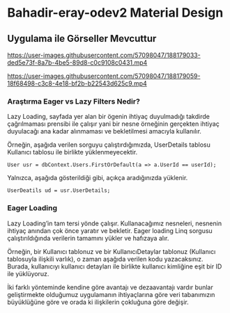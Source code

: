 # Bahadir-eray-odev2 Material Design
## Uygulama ile Görseller Mevcuttur



https://user-images.githubusercontent.com/57098047/188179033-ded5e73f-8a7b-4be5-89d8-c0c9108c0431.mp4



https://user-images.githubusercontent.com/57098047/188179059-18f68498-c3c8-4e18-bf2b-b22543d625c9.mp4



### Araştırma Eager vs Lazy Filters Nedir?

Lazy Loading, sayfada yer alan bir ögenin ihtiyaç duyulmadığı takdirde çağrılmaması prensibi ile çalışır yani bir nesne örneğinin gerçekten ihtiyaç duyulacağı ana kadar alınmaması ve bekletilmesi amacıyla kullanılır. 

Örneğin, aşağıda verilen sorguyu çalıştırdığımızda, UserDetails tablosu Kullanıcı tablosu ile birlikte yüklenmeyecektir.
```
User usr = dbContext.Users.FirstOrDefault(a => a.UserId == userId);
```
Yalnızca, aşağıda gösterildiği gibi, açıkça aradığınızda yüklenir.
```
UserDeatils ud = usr.UserDetails;
```

### Eager Loading
Lazy Loading’in tam tersi yönde çalışır. Kullanacağımız nesneleri, nesnenin ihtiyaç anından çok önce yaratır ve bekletir. Eager loading Linq sorgusu çalıştırıldığında verilerin tamamını yükler ve hafızaya alır.

Örneğin, bir Kullanıcı tablonuz ve bir KullanıcıDetaylar tablonuz (Kullanıcı tablosuyla ilişkili varlık), o zaman aşağıda verilen kodu yazacaksınız. Burada, kullanıcıyı kullanıcı detayları ile birlikte kullanıcı kimliğine eşit bir ID ile yüklüyoruz.


İki farklı yönteminde kendine göre avantajı ve dezaavantajı vardır bunlar geliştirmekte olduğumuz uygulamanın ihtiyaçlarına göre veri tabanımızın büyüklüğüne göre ve orada ki ilişkilerin çokluğuna göre değişir.
